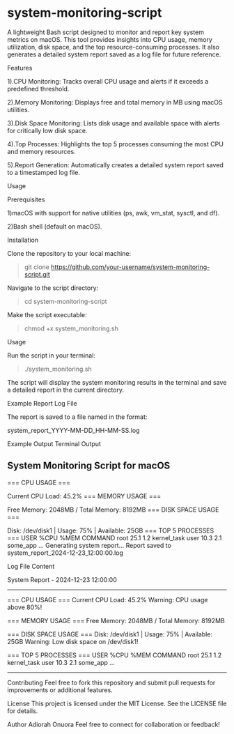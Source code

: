 # system-monitoring-script
A lightweight Bash script designed to monitor and report key system metrics on macOS. This tool provides insights into CPU usage, memory utilization, disk space, and the top resource-consuming processes. It also generates a detailed system report saved as a log file for future reference.

Features

1).CPU Monitoring: Tracks overall CPU usage and alerts if it exceeds a predefined threshold.

2).Memory Monitoring: Displays free and total memory in MB using macOS utilities.

3).Disk Space Monitoring: Lists disk usage and available space with alerts for critically low disk space.

4).Top Processes: Highlights the top 5 processes consuming the most CPU and memory resources.

5).Report Generation: Automatically creates a detailed system report saved to a timestamped log file.




Usage

Prerequisites

1)macOS with support for native utilities (ps, awk, vm_stat, sysctl, and df).

2)Bash shell (default on macOS).



Installation

Clone the repository to your local machine:

  > git clone https://github.com/your-username/system-monitoring-script.git
> 
Navigate to the script directory:

  > cd system-monitoring-script
> 
Make the script executable:

  > chmod +x system_monitoring.sh
> 
Usage

Run the script in your terminal:

  >./system_monitoring.sh



The script will display the system monitoring results in the terminal and save a detailed report in the current directory.

Example Report Log File

The report is saved to a file named in the format:

system_report_YYYY-MM-DD_HH-MM-SS.log


Example Output
Terminal Output

System Monitoring Script for macOS
-----------------------------------

=== CPU USAGE ===

Current CPU Load: 45.2%
=== MEMORY USAGE ===

Free Memory: 2048MB / Total Memory: 8192MB
=== DISK SPACE USAGE ===

Disk: /dev/disk1 | Usage: 75% | Available: 25GB
=== TOP 5 PROCESSES ===
USER     %CPU    %MEM    COMMAND
root     25.1    1.2     kernel_task
user     10.3    2.1     some_app
...
Generating system report...
Report saved to system_report_2024-12-23_12:00:00.log

Log File Content

System Report - 2024-12-23 12:00:00
__________________________
=== CPU USAGE ===
Current CPU Load: 45.2%
Warning: CPU usage above 80%!

=== MEMORY USAGE ===
Free Memory: 2048MB / Total Memory: 8192MB

=== DISK SPACE USAGE ===
Disk: /dev/disk1 | Usage: 75% | Available: 25GB
Warning: Low disk space on /dev/disk1!

=== TOP 5 PROCESSES ===
USER     %CPU    %MEM    COMMAND
root     25.1    1.2     kernel_task
user     10.3    2.1     some_app
...
__________________________

Contributing
Feel free to fork this repository and submit pull requests for improvements or additional features.


License
This project is licensed under the MIT License. See the LICENSE file for details.

Author
Adiorah Onuora Feel free to connect for collaboration or feedback!

